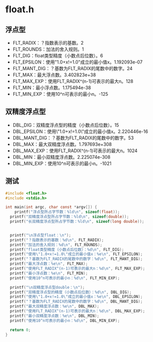 # float.h

## 浮点型

-   FLT_RADIX：？指数表示的基数。2
-   FLT_ROUNDS：加法的舍入规则。1
-   FLT_DIG：float类型精度（小数点后位数）。6
-   FLT_EPSILON：使用"1.0+x!=1.0"成立的最小值x。1.192093e-07
-   FLT_MANT_DIG：？基数为FLT_RADIX的尾数中的数字。24
-   FLT_MAX：最大浮点数。3.402823e+38
-   FLT_MAX_EXP：使用FLT_RADIX^(n-1)可表示的最大n。128
-   FLT_MIN：最小浮点数。1.175494e-38
-   FLT_MIN_EXP：使用10^n可表示的最小n。-125

## 双精度浮点型

-   DBL_DIG：双精度浮点型的精度（小数点后位数）。15
-   DBL_EPSILON：使用\\"1.0+x!=1.0\\"成立的最小值x。2.220446e-16
-   DBL_MANT_DIG：？基数为FLT_RADIX的尾数中的数字。53
-   DBL_MAX：最大双精度浮点数。1.797693e+308
-   DBL_MAX_EXP：使用FLT_RADIX^(n-1)可表示的最大n。1024
-   DBL_MIN：最小双精度浮点数。2.225074e-308
-   DBL_MIN_EXP：使用10^n可表示的最小n。-1021

## 测试

```c
#include <float.h>
#include <stdio.h>

int main(int argc, char const *argv[]) {
	printf("浮点型所占字节数：%ld\n", sizeof(float));
  printf("双精度浮点型所占字节数：%ld\n", sizeof(double));
  printf("长双精度浮点型所占字节数：%ld\n", sizeof(long double));


  printf("\n浮点型float：\n");
  printf("？指数表示的基数：%d\n", FLT_RADIX);
  printf("加法的舍入规则：%d\n", FLT_ROUNDS);
  printf("float类型精度（小数点后位数）：%d\n", FLT_DIG);
  printf("使用\"1.0+x!=1.0\"成立的最小值x：%e\n", FLT_EPSILON);
  printf("？基数为FLT_RADIX的尾数中的数字：%d\n", FLT_MANT_DIG);
  printf("最大浮点数：%e\n", FLT_MAX);
  printf("使用FLT_RADIX^(n-1)可表示的最大n：%d\n", FLT_MAX_EXP);
  printf("最小浮点数：%e\n", FLT_MIN);
  printf("使用10^n可表示的最小n：%d\n", FLT_MIN_EXP);

  printf("\n双精度浮点型double：\n");
  printf("双精度浮点型的精度（小数点后位数）：%d\n", DBL_DIG);
  printf("使用\"1.0+x!=1.0\"成立的最小值x：%e\n", DBL_EPSILON);
  printf("？基数为FLT_RADIX的尾数中的数字：%d\n", DBL_MANT_DIG);
  printf("最大双精度浮点数：%e\n", DBL_MAX);
  printf("使用FLT_RADIX^(n-1)可表示的最大n：%d\n", DBL_MAX_EXP);
  printf("最小双精度浮点数：%e\n", DBL_MIN);
  printf("使用10^n可表示的最小n：%d\n", DBL_MIN_EXP);

  return 0;
}
```
